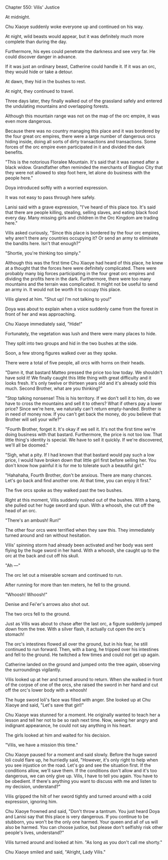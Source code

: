 Chapter 550: Vilis' Justice

At midnight.

Chu Xiaoye suddenly woke everyone up and continued on his way.

At night, wild beasts would appear, but it was definitely much more complete than during the day.

Furthermore, his eyes could penetrate the darkness and see very far. He could discover danger in advance.

If it was just an ordinary beast, Catherine could handle it. If it was an orc, they would hide or take a detour.

At dawn, they hid in the bushes to rest.

At night, they continued to travel.

Three days later, they finally walked out of the grassland safely and entered the undulating mountains and overlapping forests.

Although this mountain range was not on the map of the orc empire, it was even more dangerous.

Because there was no country managing this place and it was bordered by the four great orc empires, there were a large number of dangerous orcs hiding inside, doing all sorts of dirty transactions and transactions. Some forces of the orc empire even participated in it and divided the dark benefits.

"This is the notorious Floralee Mountain. It's said that it was named after a black widow. Grandfather often reminded the merchants of Bingluo City that they were not allowed to step foot here, let alone do business with the people here."

Doya introduced softly with a worried expression.

It was not easy to pass through here safely.

Lanisi said with a grave expression, "I've heard of this place too. It's said that there are people killing, stealing, selling slaves, and eating black food every day. Many missing girls and children in the Orc Kingdom are trading here."

Vilis asked curiously, "Since this place is bordered by the four orc empires, why aren't there any countries occupying it? Or send an army to eliminate the bandits here. Isn't that enough?"

"Shortie, you're thinking too simply."

Although this was the first time Chu Xiaoye had heard of this place, he knew at a thought that the forces here were definitely complicated. There were probably many big forces participating in the four great orc empires and dividing the profits here in the dark. Furthermore, there were too many mountains and the terrain was complicated. It might not be useful to send an army in. It would not be worth it to occupy this place.

Vilis glared at him. "Shut up\! I'm not talking to you\!"

Doya was about to explain when a voice suddenly came from the forest in front of her and was approaching.

Chu Xiaoye immediately said, "Hide\!"

Fortunately, the vegetation was lush and there were many places to hide.

They split into two groups and hid in the two bushes at the side.

Soon, a few strong figures walked over as they spoke.

There were a total of five people, all orcs with horns on their heads.

"Damn it, that bastard Matteo pressed the price too low today. We shouldn't have sold it\! We finally caught this little thing with great difficulty and it looks fresh. It's only twelve or thirteen years old and it's already sold this much. Second Brother, what are you thinking?"

"Stop talking nonsense\! This is his territory. If we don't sell it to him, do we have to cross the mountains and sell it to others? What if others pay a lower price? Since we're here, we naturally can't return empty-handed. Brother is in need of money now. If you can't get back the money, do you believe that Brother will sell your wife?"

"Fourth Brother, forget it. It's okay if we sell it. It's not the first time we're doing business with that bastard. Furthermore, the price is not too low. That little thing's identity is special. We have to sell it quickly. If we're discovered, we'll all be doomed."

"Sigh, what a pity. If I had known that that bastard would pay such a low price, I would have broken down that little girl first before selling her. You don't know how painful it is for me to tolerate such a beautiful girl."

"Hahahaha, Fourth Brother, don't be anxious. There are many chances. Let's go back and find another one. At that time, you can enjoy it first."

The five orcs spoke as they walked past the two bushes.

Right at this moment, Vilis suddenly rushed out of the bushes. With a bang, she pulled out her huge sword and spun. With a whoosh, she cut off the head of an orc.

"There's an ambush\! Run\!"

The other four orcs were terrified when they saw this. They immediately turned around and ran without hesitation.

Vilis' spinning storm had already been activated and her body was sent flying by the huge sword in her hand. With a whoosh, she caught up to the orc at the back and cut off his skull.

"Ah —"

The orc let out a miserable scream and continued to run.

After running for more than ten meters, he fell to the ground.

"Whoosh\! Whoosh\!"

Denise and Fei'er's arrows also shot out.

The two orcs fell to the ground.

Just as Vilis was about to chase after the last orc, a figure suddenly jumped down from the tree. With a silver flash, it actually cut open the orc's stomach\!

The orc's intestines flowed all over the ground, but in his fear, he still continued to run forward. Then, with a bang, he tripped over his intestines and fell to the ground. He twitched a few times and could not get up again.

Catherine landed on the ground and jumped onto the tree again, observing the surroundings vigilantly.

Vilis looked up at her and turned around to return. When she walked in front of the corpse of one of the orcs, she raised the sword in her hand and cut off the orc's lower body with a whoosh\!

The huge sword loli's face was filled with anger. She looked up at Chu Xiaoye and said, "Let's save that girl\!"

Chu Xiaoye was stunned for a moment. He originally wanted to teach her a lesson and tell her not to be so rash next time. Now, seeing her angry and indignant appearance, he could not say anything in his heart.

The girls looked at him and waited for his decision.

"Vilis, we have a mission this time."

Chu Xiaoye paused for a moment and said slowly. Before the huge sword loli could flare up, he hurriedly said, "However, it's only right to help when you see injustice on the road. Let's go and see the situation first. If the conditions allow, we'll save them. If the conditions don't allow and it's too dangerous, we can only give up. Vilis, I have to tell you again. You have to be obedient. If there's anything you want to discuss with me and listen to my decision, understand?"

Vilis gripped the hilt of her sword tightly and turned around with a cold expression, ignoring him.

Chu Xiaoye frowned and said, "Don't throw a tantrum. You just heard Doya and Lanisi say that this place is very dangerous. If you continue to be stubborn, you won't be the only one harmed. Your queen and all of us will also be harmed. You can choose justice, but please don't selfishly risk other people's lives, understand?"

Vilis turned around and looked at him. "As long as you don't call me shorty."

Chu Xiaoye smiled and said, "Alright, Lady Vilis."